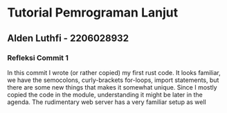 # Tutorial Pemrograman Lanjut
## Alden Luthfi - 2206028932

### Refleksi Commit 1
In this commit I wrote (or rather copied) my first rust code. It looks familiar, we have the semocolons, curly-brackets for-loops, import statements, but there are some new things that makes it somewhat unique. Since I mostly copied the code in the module, understanding it might be later in the agenda. The rudimentary web server has a very familiar setup as well